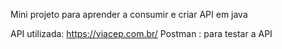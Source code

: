 Mini projeto para aprender a consumir e criar API em java

API utilizada:
https://viacep.com.br/
Postman : para testar a API
